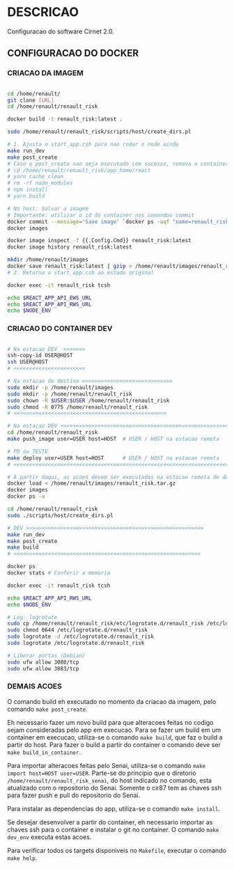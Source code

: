 # DESCRICAO

Configuracao do software Cirnet 2.0.

## CONFIGURACAO DO DOCKER

### CRIACAO DA IMAGEM

```bash

cd /home/renault/
git clone [URL] 
cd /home/renault/renault_risk

docker build -t renault_risk:latest .

sudo /home/renault/renault_risk/scripts/host/create_dirs.pl

# 1. Ajusta o start_app.csh para nao rodar o node ainda
make run_dev
make post_create
# Caso o post_create nao seja executado com sucesso, remova o container, execute-o novamente, e então dentro dele, realize os seguintes comandos:
# cd /home/renault/renault_risk/app_home/react
# yarn cache clean
# rm -rf node_modules
# npm install
# yarn build

# No host: Salvar a imagem
# Importante: utilizar o id do container nos comandos commit
docker commit --message='Save image' `docker ps -aqf "name=renault_risk"` renault_risk:latest
docker images

docker image inspect -f {{.Config.Cmd}} renault_risk:latest
docker image history renault_risk:latest

mkdir /home/renault/images
docker save renault_risk:latest | gzip > /home/renault/images/renault_risk.tar.gz
# 2. Retorna o start_app.csh ao estado original

docker exec -it renault_risk tcsh

echo $REACT_APP_API_EWS_URL
echo $REACT_APP_API_RWS_URL
echo $NODE_ENV

```

### CRIACAO DO CONTAINER DEV

```bash

# Na estacao DEV  >>>>>>>
ssh-copy-id USER@HOST
ssh USER@HOST
# <<<<<<<<<<<<<<<<<<<<<<<

# Na estacao de destino >>>>>>>>>>>>>>>>>>>>>>>>>>>>>
sudo mkdir -p /home/renault/images
sudo mkdir -p /home/renault/renault_risk
sudo chown -R $USER:$USER /home/renault/renault_risk
sudo chmod -R 0775 /home/renault/renault_risk
# <<<<<<<<<<<<<<<<<<<<<<<<<<<<<<<<<<<<<<<<<<<<<<<<<

# Na estacao DEV >>>>>>>>>>>>>>>>>>>>>>>>>>>>>>>>>>>>>>>>>>>>>>>>>>>>>>>>>>
cd /home/renault/renault_risk
make push_image user=USER host=HOST  # USER / HOST na estacao remota

# PD ou TESTE
make deploy user=USER host=HOST      # USER / HOST na estacao remota
# <<<<<<<<<<<<<<<<<<<<<<<<<<<<<<<<<<<<<<<<<<<<<<<<<<<<<<<<<<<<<<<<<<<<<<<<<<

# A partir daqui, as acoes devem ser executadas na estacao remota de destino
docker load < /home/renault/images/renault_risk.tar.gz
docker images
docker ps -a

cd /home/renault/renault_risk
sudo ./scripts/host/create_dirs.pl

# DEV >>>>>>>>>>>>>>>>>>>>>>>>>>>>>>>>>>>>>>>>>>>>>>>>>>>>>>>>>
make run_dev
make post_create
make build
# <<<<<<<<<<<<<<<<<<<<<<<<<<<<<<<<<<<<<<<<<<<<<<<<<<<<<<<<<<<<

docker ps
docker stats # Conferir a memoria

docker exec -it renault_risk tcsh

echo $REACT_APP_API_RWS_URL
echo $NODE_ENV

# Log: logrotate
sudo cp /home/renault/renault_risk/etc/logrotate.d/renault_risk /etc/logrotate.d/
sudo chmod 0644 /etc/logrotate.d/renault_risk
sudo logrotate -d /etc/logrotate.d/renault_risk
sudo logrotate /etc/logrotate.d/renault_risk

# Liberar portas (Debian)
sudo ufw allow 3080/tcp
sudo ufw allow 3083/tcp

```

### DEMAIS ACOES

O comando build eh executado no momento da criacao da imagem, 
pelo comando `make post_create`. 

Eh necessario fazer um novo build para que alteracoes feitas no codigo 
sejam consideradas pelo app em execucao. 
Para se fazer um build em um container em execucao, utiliza-se o 
comando `make build`, que faz o build a partir do host.
Para fazer o build a partir do container o comando deve ser
`make build_in_container`.

Para importar alteracoes feitas pelo Senai, utiliza-se o comando
`make import host=HOST user=USER`. 
Parte-se do principio que o diretorio `/home/renault/renault_risk_senai`, 
do host indicado no comando, esta atualizado com o repositorio do Senai. 
Somente o cir87 tem as chaves ssh para fazer push e pull do repositorio do Senai.

Para instalar as dependencias do app, utiliza-se o comando
`make install`.

Se desejar desenvolver a partir do container, eh necessario importar 
as chaves ssh para o container e instalar o git no container.
O comando `make dev_env` executa estas acoes.

Para verificar todos os targets disponiveis no `Makefile`, executar o 
comando `make help`.